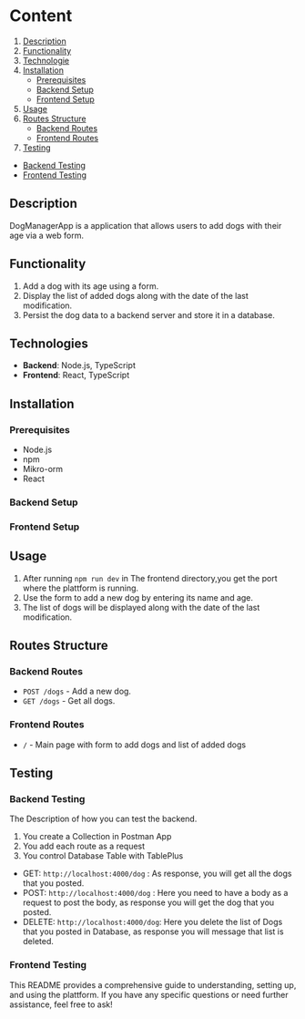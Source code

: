 # Content
1. [Description](#description)
2. [Functionality](#functionality)
3. [Technologie](#technologie)
4. [Installation](#installation)
   - [Prerequisites](#prerequisites)
   - [Backend Setup](#backend-setup)
   - [Frontend Setup](#frontend-setup)
5. [Usage](#usage)  
6. [Routes Structure](#routes-structure)
   - [Backend Routes](#backend-routes)
   - [Frontend Routes](#frontend-routes)
7. [Testing](#testing)
 - [Backend Testing](#backend-testing)
 - [Frontend Testing](#frontend-testing)


## Description
DogManagerApp is a application that allows users to add dogs with their age via a web form. 

## Functionality

1. Add a dog with its age using a form.
2. Display the list of added dogs along with the date of the last modification.
3. Persist the dog data to a backend server and store it in a database.


## Technologies
- **Backend**: Node.js, TypeScript
- **Frontend**: React, TypeScript

## Installation

### Prerequisites
- Node.js 
- npm  
- Mikro-orm
- React


### Backend Setup


### Frontend Setup


## Usage
1. After running `npm run dev` in The frontend directory,you get the port where the plattform is running.
2. Use the form to add a new dog by entering its name and age.
3. The list of dogs will be displayed along with the date of the last modification.


## Routes Structure

### Backend Routes
- `POST /dogs` - Add a new dog.
- `GET /dogs` - Get all dogs.

### Frontend Routes
- `/` - Main page with form to add dogs and list of added dogs


## Testing

### Backend Testing
The Description of how you can test the backend.
1. You create a Collection in Postman App
2. You add each route as a request 
3. You control Database Table with TablePlus

- GET: `http://localhost:4000/dog` : As response, you will get all the dogs that you posted.
- POST: `http://localhost:4000/dog` : Here you need to have a body as a request to post the body, as response you will get the dog that you posted.
- DELETE: `http://localhost:4000/dog`: Here you delete the list of Dogs that you posted in Database, as response you will message that list is deleted.


### Frontend Testing


This README provides a comprehensive guide to understanding, setting up, and using the plattform. If you have any specific questions or need further assistance, feel free to ask!